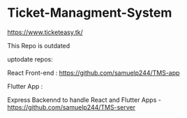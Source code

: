 # Ticket-Managment-System

https://www.ticketeasy.tk/

This Repo is outdated

uptodate repos:

React Front-end : https://github.com/samuelp244/TMS-app

Flutter App : 

Express Backennd to handle React and Flutter Apps - https://github.com/samuelp244/TMS-server
